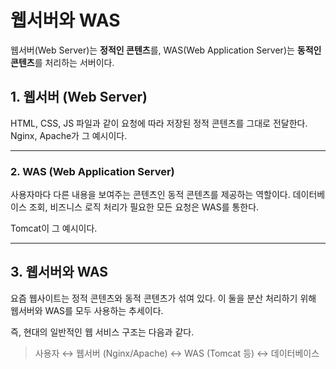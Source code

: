 # 웹서버와 WAS

웹서버(Web Server)는 **정적인 콘텐츠**를, WAS(Web Application Server)는 **동적인 콘텐츠**를 처리하는 서버이다.

## 1. 웹서버 (Web Server)

HTML, CSS, JS 파일과 같이 요청에 따라 저장된 정적 콘텐츠를 그대로 전달한다. Nginx, Apache가 그 예시이다.

---

### 2. WAS (Web Application Server)

사용자마다 다른 내용을 보여주는 콘텐츠인 동적 콘텐츠를 제공하는 역할이다. 데이터베이스 조회, 비즈니스 로직 처리가 필요한 모든 요청은 WAS를 통한다.

Tomcat이 그 예시이다.

---

## 3. 웹서버와 WAS

요즘 웹사이트는 정적 콘텐츠와 동적 콘텐츠가 섞여 있다. 이 둘을 분산 처리하기 위해 웹서버와 WAS를 모두 사용하는 추세이다.

즉, 현대의 일반적인 웹 서비스 구조는 다음과 같다.

> 사용자 ↔️ 웹서버 (Nginx/Apache) ↔️ WAS (Tomcat 등) ↔️ 데이터베이스
